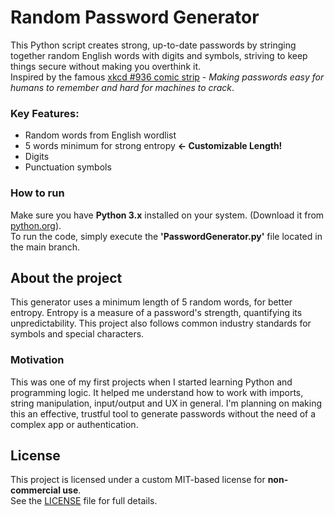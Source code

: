 # Random Password Generator

This Python script creates strong, up-to-date passwords by stringing together random English words with digits and symbols, striving to keep things secure without making you overthink it.<br> 
Inspired by the famous [xkcd #936 comic strip](https://xkcd.com/936/) - *Making passwords easy for humans to remember and hard for machines to crack*.

### Key Features:
- Random words from English wordlist
- 5 words minimum for strong entropy **<- Customizable Length!**
- Digits
- Punctuation symbols

### How to run
Make sure you have **Python 3.x** installed on your system. (Download it from [python.org](https://www.python.org/downloads/)).<br>
To run the code, simply execute the **'PasswordGenerator.py'** file located in the main branch.

## About the project
This generator uses a minimum length of 5 random words, for better entropy. Entropy is a measure of a password's strength, quantifying its unpredictability. This project also follows common industry standards for symbols and special characters.

### Motivation
This was one of my first projects when I started learning Python and programming logic. It helped me understand how to work with imports, string manipulation, input/output and UX in general. I'm planning on making this an effective, trustful tool to generate passwords without the need of a complex app or authentication.

## License
This project is licensed under a custom MIT-based license for **non-commercial use**.  
See the [LICENSE](./LICENSE) file for full details.
